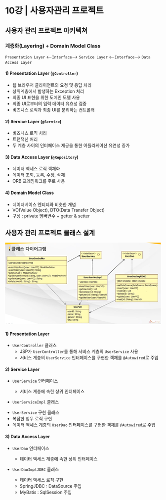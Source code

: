 # 10강 | 사용자관리 프로젝트

## 사용자 관리 프로젝트 아키텍쳐
### 계층화(Layering) + Domain Model Class
`Presentation Layer` <--`Interface`--> `Service Layer` <--`Interface`--> `Data Access Layer`<br>

#### 1) Presentation Layer (`@Controller`)
* 웹 브라우저 클라이언트의 요청 및 응답 처리
* 상위계층에서 발생하는 Exception 처리
* 최종 UI 표현을 위한 도메인 모델 사용
* 최종 UI로부터의 입력 데이터 유효성 검증
* 비즈니스 로직과 최종 UI를 분리하는 컨트롤러

#### 2) Service Layer (`@Service`)
* 비즈니스 로직 처리
* 트랜잭션 처리
* 두 계층 사이의 인터페이스 제공을 통한 어플리케이션 유연성 증가

#### 3) Data Access Layer (`@Repository`)
* 데이터 액세스 로직 객체화
* 데이터 조회, 등록, 수정, 삭제
* ORB 프레임워크를 주로 사용

#### 4) Domain Model Class
* 데이터베이스 엔티티와 비슷한 개념
* VO(Value Object), DTO(Data Transfer Object)
* 구성 : private 멤버변수 + getter & setter


## 사용자 관리 프로젝트 클래스 설계
![클래스설계](https://github.com/jiwoo-kimm/spring-framework-basic-study/blob/master/Images/Lec10_01.png)

#### 1) Presentation Layer
- `UserController` 클래스
  * JSP가 `UserController`를 통해 서비스 계층의 `UserService` 사용
  * 서비스 계층의 `UserService` 인터페이스를 구현한 객체를 `@Autowired`로 주입

#### 2) Service Layer
- `UserService` 인터페이스
  * 서비스 계층에 속한 상위 인터페이스

- `UserServiceImpl` 클래스
 * `UserService` 구현 클래스
 * 복잡한 업무 로직 구현
 * 데이터 액세스 계층의 `UserDao` 인터페이스를 구현한 객체를 `@Autowired`로 주입

#### 3) Data Access Layer
- `UserDao` 인터페이스
  * 데이터 액세스 계층에 속한 상위 인터페이스
  
- `UserDaoImplJDBC` 클래스
  * 데이터 액세스 로직 구현
  * SpringJDBC : DataSource 주입
  * MyBatis : SqlSession 주입
